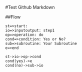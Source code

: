#Test Github Markdown


##Flow

```flow
st=>start:
io=>inputoutput: step1
op=>operation: do
cond=>condition: Yes or No?
sub=>subroutine: Your Subroutine
e=>end

st->io->op->cond
cond(yes)->e
cond(no)->sub->io
```

